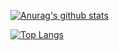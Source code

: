 [![Anurag's github stats](https://github-readme-stats.vercel.app/api?username=ZhiXiao-Lin&count_private=true&show_icons=true&theme=vue)](https://github.com/anuraghazra/github-readme-stats)

[![Top Langs](https://github-readme-stats.vercel.app/api/top-langs/?username=ZhiXiao-Lin&theme=vue)](https://github.com/anuraghazra/github-readme-stats)
